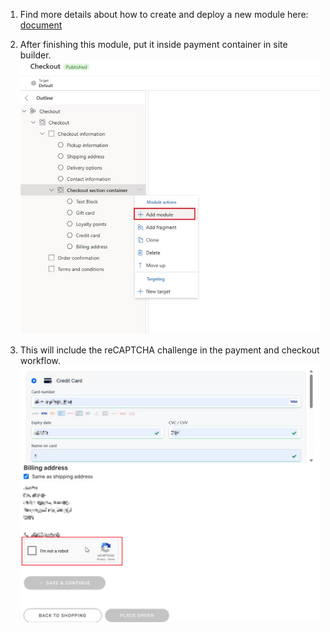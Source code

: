 1. Find more details about how to create and deploy a new module here: [document](https://learn.microsoft.com/en-us/dynamics365/commerce/e-commerce-extensibility/create-new-module)

2. After finishing this module, put it inside payment container in site builder.
   ![SiteBuilder experience](../../Resources/SiteBuilderExperience.jpg)
3. This will include the reCAPTCHA challenge in the payment and checkout workflow.
   ![Checkout experience](../../Resources/CheckoutExperience.png)
